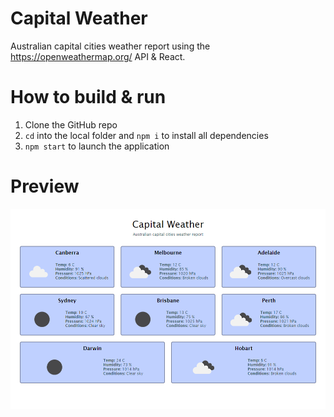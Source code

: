 # Capital Weather

Australian capital cities weather report using the https://openweathermap.org/ API & React.

# How to build & run

1. Clone the GitHub repo
2. `cd` into the local folder and `npm i` to install all dependencies
3. `npm start` to launch the application

# Preview

![Capital Weather Preview](https://github.com/rpasechnikov/capital-weather/blob/main/preview.png)
